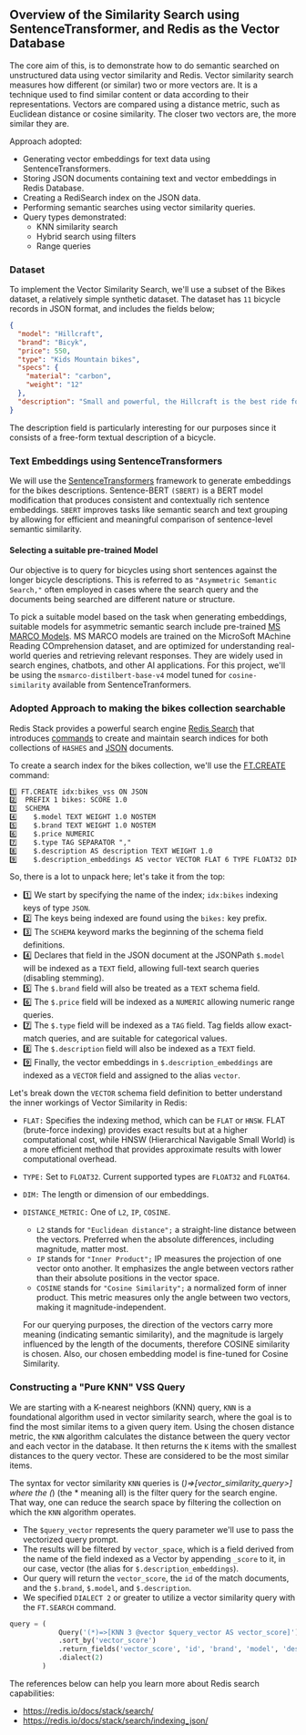 ## Overview of the Similarity Search using SentenceTransformer, and Redis as the Vector Database

The core aim of this, is to demonstrate how to do semantic searched on unstructured data using vector similarity and Redis. Vector similarity
search measures how different (or similar) two or more vectors are. It is a technique used to find similar content or data according to 
their representations. Vectors are compared using a distance metric, such as Euclidean distance or cosine similarity. The closer two vectors are,
the more similar they are. 

Approach adopted:
- Generating vector embeddings for text data using SentenceTransformers.
- Storing JSON documents containing text and vector embeddings in Redis Database.
- Creating a RediSearch index on the JSON data.
- Performing semantic searches using vector similarity queries.
- Query types demonstrated:
  - KNN similarity search
  - Hybrid search using filters
  - Range queries

### Dataset 
To implement the Vector Similarity Search, we'll use a subset of the Bikes dataset, a relatively simple synthetic dataset.
The dataset has `11` bicycle records in JSON format, and includes the fields below;

```json
{
  "model": "Hillcraft",
  "brand": "Bicyk",
  "price": 550,
  "type": "Kids Mountain bikes",
  "specs": {
    "material": "carbon",
    "weight": "12"
  },
  "description": "Small and powerful, the Hillcraft is the best ride for the smallest of tikes! The Hillcraft will ship with a coaster brake. A freewheel kit is provided at no cost. ",
}
```
The description field is particularly interesting for our purposes since it consists of a free-form textual description of a bicycle.

### Text Embeddings using SentenceTransformers
We will use the [SentenceTransformers](https://www.sbert.net/) framework to generate embeddings for the bikes descriptions. 
Sentence-BERT `(SBERT)` is a BERT model modification that produces consistent and contextually rich sentence embeddings. 
`SBERT` improves tasks like semantic search and text grouping by allowing for efficient and meaningful comparison of sentence-level semantic similarity.


#### Selecting a suitable pre-trained Model
Our objective is to query for bicycles using short sentences against the longer bicycle descriptions. This is referred to as `"Asymmetric Semantic Search,"` often
employed in cases where the search query and the documents being searched are different nature or structure.

To pick a suitable model based on the task when generating embeddings, suitable models for asymmetric semantic search include pre-trained [MS MARCO Models](https://microsoft.github.io/msmarco/).
MS MARCO models are trained on the MicroSoft MAchine Reading COmprehension dataset, and are optimized for understanding real-world queries and retrieving
relevant responses. They are widely used in search engines, chatbots, and other AI applications. For this project, we'll be using the `msmarco-distilbert-base-v4` model
tuned for `cosine-similarity` available from SentenceTranformers.


### Adopted Approach to making the bikes collection searchable
Redis Stack provides a powerful search engine [Redis Search](https://redis.io/docs/stack/search/) that introduces [commands](https://redis.io/docs/stack/search/commands/)
to create and maintain search indices for both collections of `HASHES` and [JSON](https://redis.io/docs/stack/search/indexing_json/) documents.

To create a search index for the bikes collection, we'll use the [FT.CREATE](https://redis.io/docs/latest/commands/ft.create/) command:
```md
1️⃣ FT.CREATE idx:bikes_vss ON JSON 
2️⃣  PREFIX 1 bikes: SCORE 1.0 
3️⃣  SCHEMA 
4️⃣    $.model TEXT WEIGHT 1.0 NOSTEM 
5️⃣    $.brand TEXT WEIGHT 1.0 NOSTEM 
6️⃣    $.price NUMERIC 
7️⃣    $.type TAG SEPARATOR "," 
8️⃣    $.description AS description TEXT WEIGHT 1.0 
9️⃣    $.description_embeddings AS vector VECTOR FLAT 6 TYPE FLOAT32 DIM 768 DISTANCE_METRIC COSINE
```

So, there is a lot to unpack here; let's take it from the top:

- 1️⃣ We start by specifying the name of the index; `idx:bikes` indexing keys of type `JSON`.
- 2️⃣ The keys being indexed are found using the `bikes:` key prefix.
- 3️⃣ The `SCHEMA` keyword marks the beginning of the schema field definitions.
- 4️⃣ Declares that field in the JSON document at the JSONPath `$.model` will be indexed as a `TEXT` field, allowing full-text search queries (disabling stemming).
- 5️⃣ The `$.brand` field will also be treated as a `TEXT` schema field.
- 6️⃣ The `$.price` field will be indexed as a `NUMERIC` allowing numeric range queries.
- 7️⃣ The `$.type` field will be indexed as a `TAG` field. Tag fields allow exact-match queries, and are suitable for categorical values.
- 8️⃣ The `$.description` field will also be indexed as a `TEXT` field.
- 9️⃣ Finally, the vector embeddings in `$.description_embeddings` are indexed as a `VECTOR` field and assigned to the alias `vector`.


Let's break down the `VECTOR` schema field definition to better understand the inner workings of Vector Similarity in Redis:

- `FLAT:` Specifies the indexing method, which can be `FLAT` or `HNSW`. FLAT (brute-force indexing) provides exact results but at a higher computational cost, 
while HNSW (Hierarchical Navigable Small World) is a more efficient method that provides approximate results with lower computational overhead.
- `TYPE:` Set to `FLOAT32`. Current supported types are `FLOAT32` and `FLOAT64`.
- `DIM:` The length or dimension of our embeddings.
- `DISTANCE_METRIC:` One of `L2`, `IP`, `COSINE`.
  - `L2` stands for `"Euclidean distance";` a straight-line distance between the vectors. Preferred when the absolute differences, including magnitude, matter most.
  - `IP` stands for `"Inner Product";` IP measures the projection of one vector onto another. It emphasizes the angle between vectors rather than their absolute positions in the vector space.
  - `COSINE` stands for `"Cosine Similarity";` a normalized form of inner product. This metric measures only the angle between two vectors, making it magnitude-independent.
  
  For our querying purposes, the direction of the vectors carry more meaning (indicating semantic similarity), and the magnitude is largely influenced by the length of the documents, therefore COSINE similarity is chosen. Also, our chosen embedding model is fine-tuned for Cosine Similarity.


### Constructing a "Pure KNN" VSS Query

We are starting with a K-nearest neighbors (KNN) query, `KNN` is a foundational algorithm used in vector similarity search, 
where the goal is to find the most similar items to a given query item. Using the chosen distance metric, the `KNN` algorithm
calculates the distance between the query vector and each vector in the database. It then returns the `K` items with the 
smallest distances to the query vector. These are considered to be the most similar items. 

The syntax for vector similarity `KNN` queries is (*)=>[vector_similarity_query>] where the (*) (the * meaning all) is the filter query for the search engine.
That way, one can reduce the search space by filtering the collection on which the `KNN` algorithm operates.

- The `$query_vector` represents the query parameter we'll use to pass the vectorized query prompt.
- The results will be filtered by `vector_space`, which is a field derived from the name of the field indexed as a Vector by appending `_score` to it,
in our case, vector (the alias for `$.description_embeddings`).
- Our query will return the `vector_score`, the `id` of the match documents, and the `$.brand`, `$.model`, and `$.description`.
- We specified `DIALECT 2` or greater to utilize a vector similarity query with the `FT.SEARCH` command.

```python
query = (
            Query('(*)=>[KNN 3 @vector $query_vector AS vector_score]')
            .sort_by('vector_score')
            .return_fields('vector_score', 'id', 'brand', 'model', 'description')
            .dialect(2)
        )
```

The references below can help you learn more about Redis search capabilities:

- https://redis.io/docs/stack/search/
- https://redis.io/docs/stack/search/indexing_json/























